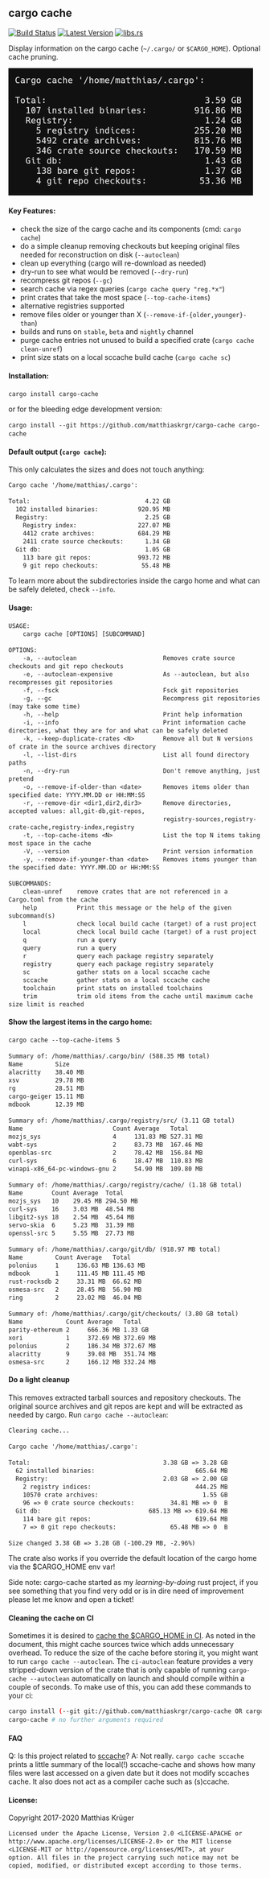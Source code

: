 ## cargo cache

[![Build Status](https://github.com/matthiaskrgr/cargo-cache/workflows/ci/badge.svg)](https://github.com/matthiaskrgr/cargo-cache/actions) <!-- [![dependency status](https://deps.rs/repo/github/matthiaskrgr/cargo-cache/status.svg)](https://deps.rs/repo/github/matthiaskrgr/cargo-cache)' -->
[![Latest Version](https://img.shields.io/crates/v/cargo-cache.svg)](https://crates.io/crates/cargo-cache)
[![libs.rs](https://img.shields.io/badge/libs.rs-gray.svg)](https://lib.rs/crates/cargo-cache)

Display information on the cargo cache (`~/.cargo/` or `$CARGO_HOME`). Optional cache pruning.


![Screenshot of cargo cache default output (it's listed below also in textual form)](data/screenshot_readme_f724ec8.png?raw=true "Cargo Cache")

#### Key Features:
* check the size of the cargo cache and its components (cmd: `cargo cache`)
* do a simple cleanup removing checkouts but keeping original files needed for reconstruction on disk (`--autoclean`)
* clean up everything (cargo will re-download as needed)
* dry-run to see what would be removed (`--dry-run`)
* recompress git repos (`--gc`)
* search cache via regex queries (`cargo cache query "reg.*x"`)
* print crates that take the most space (`--top-cache-items`)
* alternative registries supported
* remove files older or younger than X (`--remove-if-{older,younger}-than`)
* builds and runs on `stable`, `beta` and `nightly` channel
* purge cache entries not unused to build a specified crate (`cargo cache clean-unref`)
* print size stats on a local sccache build cache  (`cargo cache sc`)

#### Installation:
```cargo install cargo-cache```

or for the bleeding edge development version:

```cargo install --git https://github.com/matthiaskrgr/cargo-cache cargo-cache```

#### Default output (`cargo cache`):
This only calculates the sizes and does not touch anything:
````
Cargo cache '/home/matthias/.cargo':

Total:                                4.22 GB
  102 installed binaries:           920.95 MB
  Registry:                           2.25 GB
    Registry index:                 227.07 MB
    4412 crate archives:            684.29 MB
    2411 crate source checkouts:      1.34 GB
  Git db:                             1.05 GB
    113 bare git repos:             993.72 MB
    9 git repo checkouts:            55.48 MB
````
To learn more about the subdirectories inside the cargo home and what can be safely deleted, check `--info`.


#### Usage:
````
USAGE:
    cargo cache [OPTIONS] [SUBCOMMAND]

OPTIONS:
    -a, --autoclean                        Removes crate source checkouts and git repo checkouts
    -e, --autoclean-expensive              As --autoclean, but also recompresses git repositories
    -f, --fsck                             Fsck git repositories
    -g, --gc                               Recompress git repositories (may take some time)
    -h, --help                             Print help information
    -i, --info                             Print information cache directories, what they are for and what can be safely deleted
    -k, --keep-duplicate-crates <N>        Remove all but N versions of crate in the source archives directory
    -l, --list-dirs                        List all found directory paths
    -n, --dry-run                          Don't remove anything, just pretend
    -o, --remove-if-older-than <date>      Removes items older than specified date: YYYY.MM.DD or HH:MM:SS
    -r, --remove-dir <dir1,dir2,dir3>      Remove directories, accepted values: all,git-db,git-repos,
                                           registry-sources,registry-crate-cache,registry-index,registry
    -t, --top-cache-items <N>              List the top N items taking most space in the cache
    -V, --version                          Print version information
    -y, --remove-if-younger-than <date>    Removes items younger than the specified date: YYYY.MM.DD or HH:MM:SS

SUBCOMMANDS:
    clean-unref    remove crates that are not referenced in a Cargo.toml from the cache
    help           Print this message or the help of the given subcommand(s)
    l              check local build cache (target) of a rust project
    local          check local build cache (target) of a rust project
    q              run a query
    query          run a query
    r              query each package registry separately
    registry       query each package registry separately
    sc             gather stats on a local sccache cache
    sccache        gather stats on a local sccache cache
    toolchain      print stats on installed toolchains
    trim           trim old items from the cache until maximum cache size limit is reached
````

#### Show the largest items in the cargo home:
````
cargo cache --top-cache-items 5

Summary of: /home/matthias/.cargo/bin/ (588.35 MB total)
Name         Size
alacritty    38.40 MB
xsv          29.78 MB
rg           28.51 MB
cargo-geiger 15.11 MB
mdbook       12.39 MB

Summary of: /home/matthias/.cargo/registry/src/ (3.11 GB total)
Name                         Count Average   Total
mozjs_sys                    4     131.83 MB 527.31 MB
wabt-sys                     2     83.73 MB  167.46 MB
openblas-src                 2     78.42 MB  156.84 MB
curl-sys                     6     18.47 MB  110.83 MB
winapi-x86_64-pc-windows-gnu 2     54.90 MB  109.80 MB

Summary of: /home/matthias/.cargo/registry/cache/ (1.18 GB total)
Name        Count Average  Total
mozjs_sys   10    29.45 MB 294.50 MB
curl-sys    16    3.03 MB  48.54 MB
libgit2-sys 18    2.54 MB  45.64 MB
servo-skia  6     5.23 MB  31.39 MB
openssl-src 5     5.55 MB  27.73 MB

Summary of: /home/matthias/.cargo/git/db/ (918.97 MB total)
Name         Count Average   Total
polonius     1     136.63 MB 136.63 MB
mdbook       1     111.45 MB 111.45 MB
rust-rocksdb 2     33.31 MB  66.62 MB
osmesa-src   2     28.45 MB  56.90 MB
ring         2     23.02 MB  46.04 MB

Summary of: /home/matthias/.cargo/git/checkouts/ (3.80 GB total)
Name            Count Average   Total
parity-ethereum 2     666.36 MB 1.33 GB
xori            1     372.69 MB 372.69 MB
polonius        2     186.34 MB 372.67 MB
alacritty       9     39.08 MB  351.74 MB
osmesa-src      2     166.12 MB 332.24 MB
````
#### Do a light cleanup
This removes extracted tarball sources and repository checkouts.
The original source archives and git repos are kept and will be extracted as needed by cargo.
Run `cargo cache --autoclean`:
````
Clearing cache...

Cargo cache '/home/matthias/.cargo':

Total:                                     3.38 GB => 3.28 GB
  62 installed binaries:                            665.64 MB
  Registry:                                2.03 GB => 2.00 GB
    2 registry indices:                             444.25 MB
    10570 crate archives:                             1.55 GB
    96 => 0 crate source checkouts:          34.81 MB => 0  B
  Git db:                              685.13 MB => 619.64 MB
    114 bare git repos:                             619.64 MB
    7 => 0 git repo checkouts:               65.48 MB => 0  B

Size changed 3.38 GB => 3.28 GB (-100.29 MB, -2.96%)
````

The crate also works if you override the default location of the cargo home via
the $CARGO_HOME env var!


Side note: cargo-cache started as my *learning-by-doing* rust project, if you see something that you find very odd or is in dire need of improvement please let me know and open a ticket!

#### Cleaning the cache on CI
Sometimes it is desired to [cache the $CARGO_HOME in CI](https://doc.rust-lang.org/nightly/cargo/guide/cargo-home.html#caching-the-cargo-home-in-ci).
As noted in the document, this might cache sources twice which adds unnecessary overhead.
To reduce the size of the cache before storing it, you might want to run `cargo cache --autoclean`.
The `ci-autoclean` feature provides a very stripped-down version of the crate that is only capable of running `cargo-cache --autoclean` automatically on launch and should compile within a couple of seconds.
To make use of this, you can add these commands to your ci:
````bash
cargo install (--git git://github.com/matthiaskrgr/cargo-cache OR cargo-cache) --no-default-features --features ci-autoclean cargo-cache
cargo-cache # no further arguments required
````

#### FAQ
Q: Is this project related to [sccache](https://github.com/mozilla/sccache)?
A: Not really.
   `cargo cache sccache` prints a little summary of the local(!) sccache-cache and shows how many files were last accessed on a given date but
   it does not modify sccaches cache. It also does not act as a compiler cache such as (s)ccache.


#### License:

Copyright 2017-2020 Matthias Krüger

````
Licensed under the Apache License, Version 2.0 <LICENSE-APACHE or
http://www.apache.org/licenses/LICENSE-2.0> or the MIT license
<LICENSE-MIT or http://opensource.org/licenses/MIT>, at your
option. All files in the project carrying such notice may not be
copied, modified, or distributed except according to those terms.
````

